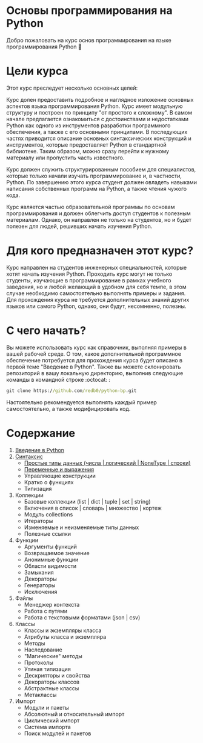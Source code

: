 # Основы программирования на Python

Добро пожаловать на курс основ программирования на языке программирования Python :snake:

# Цели курса

Этот курс преследует несколько основных целей:

Курс долен предоставить подробное и наглядное изложение основных аспектов языка 
программирования Python. Курс имеет модульную структуру и построен по принципу 
"от простого к сложному". В самом начале предлагается ознакомиться с достоинствами и
недостатками Python как одного из инструментов разработки программного обеспечения, 
а также с его основными принципами. В последующих частях приводится описание основных 
синтаксических конструкций и инструментов, которые предоставляет Python в стандартной 
библиотеке. Таким образом, можно сразу перейти к нужному материалу или пропустить 
часть известного.

Курс должен служить структурированным пособием для специалистов, которые только 
начали изучать программирование и, в частности, Python. По завершению этого курса 
студент должен овладеть навыками написания собственных программ на Python, 
а также чтения чужого кода.

Курс является частью образовательной программы по основам программирования и должен 
облегчить доступ студентов к полезным материалам. Однако, он направлен не только 
на студентов, но и будет полезен для людей, решивших начать изучения Python. 

# Для кого предназначен этот курс?

Курс направлен на студентов инженерных специальностей, которые хотят начать 
изучения Python. Проходить курс могут не только студенты, изучающие в программирование 
в рамках учебного заведения, но и любой желающий в удобном для себя темпе, в этом 
случае необходимо самостоятельно выполнять примеры и задания. Для прохождения курса 
не требуется дополнительных знаний других языков или самого Python, однако, они будут, 
несомненно, полезны.

# С чего начать?

Вы можете использовать курс как справочник, выполняя примеры в вашей рабочей среде. 
О том, какое дополнительной программное обеспечение потребуется для прохождения 
курса будет описано в первой теме "Введение в Python". Также вы можете склонировать 
репозиторий в вашу локальную директорию, выполнив следующие команды в командной 
строке :octocat: :

```cmd
git clone https://github.com/redb0/python-bp.git
```

Настоятельно рекомендуется выполнять каждый пример самостоятельно, а также модифицировать код. 

# Содержание

1. [Введение в Python](python_pd/01_introduction/overview.md)
    <!-- - [О Python](python_pd\01_introduction\introduction.md#o-python)
    - [Почему стоит изучать Python](python_pd\01_introduction\introduction.md#почему-стоит-изучать-python?)
    - Недостатки Python
    - Принципы Python
    - Руководство по написанию кода
    - О примерах кода
    - Необходимое ПО и зависимости
    - Проверка кода на соответствие стандарту
    - Python и командная строка -->
    <!-- - Виртуальное окружение -->
    <!-- - Полезные ссылки -->
2. [Синтаксис](python_pd/02_synrax/overview.md)
    - [Простые типы данных (числа | логический | NoneType | строки)](python_pd/02_synrax/simple_types.ipynb)
    - [Переменные и выражения](python_pd/02_synrax/variables.ipynb)
    - Управляющие конструкции
    - Кратко о функциях
    - Типизация
3. Коллекции
    - Базовые коллекции (list | dict | tuple | set | string)
    - Включения в список | словарь | множество | кортеж
    - Модуль collections
    - Итераторы
    - Изменяемые и неизменяемые типы данных
    - Полезные ссылки
4. Функции
    - Аргументы функций
    - Возвращаемое значение
    - Анонимные функции
    - Области видимости
    - Замыкания
    - Декораторы
    - Генераторы
    - Исключения
5. Файлы
    - Менеджер контекста
    - Работа с путями
    - Работа с текстовыми форматами (json | csv)
6. Классы
    - Классы и экземпляры класса
    - Атрибуты класса и экземпляра
    - Методы
    - Наследование
    - "Магические" методы
    - Протоколы
    - Утиная типизация
    - Дескрипторы и свойства
    - Декораторы классов
    - Абстрактные классы
    - Метаклассы
7. Импорт
    - Модули и пакеты
    - Абсолютный и относительный импорт
    - Циклический импорт
    - Система импорта
    - Поиск модулей и пакетов
